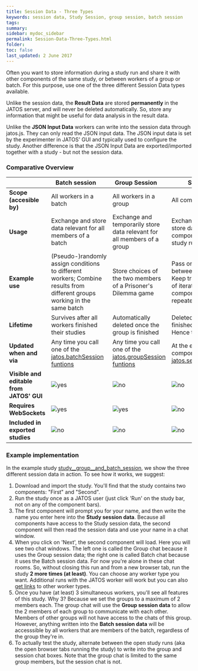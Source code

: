 ```yaml
---
title: Session Data - Three Types
keywords: session data, Study Session, group session, batch session
tags:
summary:
sidebar: mydoc_sidebar
permalink: Session-Data-Three-Types.html
folder:
toc: false
last_updated: 2 June 2017
---
```


Often you want to store information during a study run and share it with other components of the same study, or between workers of a group or batch. For this purpose, use one of the three different Session Data types available.

Unlike the session data, the **Result Data** are stored **permanently** in the JATOS server, and will never be deleted automatically. So, store any information that might be useful for data analysis in the result data.

Unlike the **JSON Input Data** workers can write into the session data through jatos.js. They can only read the JSON input data. The JSON input data is set by the experimenter in JATOS' GUI and typically used to configure the study. Another difference is that the JSON Input Data are exported/imported together with a study - but not the session data.

### Comparative Overview

| | Batch session     | Group Session     | Study Session     |
|-|-------------------|-------------------|-------------------|
| **Scope (accesible by)** | All workers in a batch | All workers in a group | All components in a study |
| **Usage** | Exchange and store data relevant for all members of a batch | Exchange and temporarily store data relevant for all members of a group | Exchange and temporarily store data between components of a single study run |
| **Example use** | (Pseudo-)randomly assign conditions to different workers; Combine results from different groups working in the same batch | Store choices of the two members of a Prisoner's Dilemma game | Pass on correct answers between components; Keep track of the number of iterations of a given component that is repeated |
| **Lifetime** | Survives after all workers finished their studies | Automatically deleted once the group is finished | Deleted once the worker finished the study - Hence temporary|
| **Updated when and via** | Any time you call one of the [jatos.batchSession funtions](jatos.js-Reference.html#functions-to-access-the-batch-session) | Any time you call one of the [jatos.groupSession funtions](jatos.js-Reference.html#functions-to-access-the-group-session) | At the end of each component or if you call [jatos.setStudySessionData](jatos.js-Reference.html#jatossetstudysessiondatasessiondata-complete) |
| **Visible and editable from JATOS' GUI** | ![yes](images/ok-24.ico) | ![no](images/x-24.ico) | ![no](images/x-24.ico) |
| **Requires WebSockets** | ![yes](images/ok-24.ico) | ![yes](images/ok-24.ico) | ![no](images/x-24.ico) |
| **Included in exported studies** | ![no](images/x-24.ico) | ![no](images/x-24.ico) | ![no](images/x-24.ico) |

### Example implementation

In the example study [study__group__and_batch_session](Example-Studies.html#study__group__and_batch_session), we show the three different session data in action. To see how it works, we suggest:

1. Download and import the study. You'll find that the study contains two components: "First" and "Second". 
1. Run the study once as a JATOS user (just click 'Run' on the study bar, not on any of the component bars).
1. The first component will prompt you for your name, and then write the name you enter here into the **Study session data**. Because all components have access to the Study session data, the second component will then read the session data and use your name in a chat window. 
1. When you click on 'Next', the second component will load. Here you will see two chat windows. The left one is called the Group chat because it uses the Group session data; the right one is called Batch chat because it uses the Batch session data. For now you're alone in these chat rooms. So, without closing this run and from a new browser tab, run the study **2 more times (at least)**. You can choose any worker type you want. Additional runs with the JATOS worker will work but you can also [get links](Run-your-Study-with-Batch-Manager-and-Worker-Setup.html#worker-setup) to other worker types.
1. Once you have (at least) 3 simultaneous workers, you'll see all features of this study. Why 3? Because we set the groups to a maximum of 2 members each. The group chat will use the **Group session data** to allow the 2 members of each group to communicate with each other. Members of other groups will not have access to the chats of this group. However, anything written into the **Batch session data** will be accesssible by all workers that are members of the batch, regardless of the group they're in.
1. To actually test the study, alternate between the open study runs (aka the open browser tabs running the study) to write into the group and session chat boxes. Note that the group chat is limited to the same group members, but the session chat is not.  


